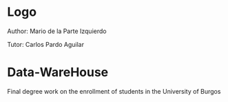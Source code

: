 # Logo

Author: Mario de la Parte Izquierdo

Tutor: Carlos Pardo Aguilar

# Data-WareHouse
Final degree work on the enrollment of students in the University of Burgos




